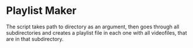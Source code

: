 # Playlist Maker
The script takes path to directory as an argument, then goes through all subdirectories and creates a playlist file in each one with all videofiles, that are in that subdirectory.